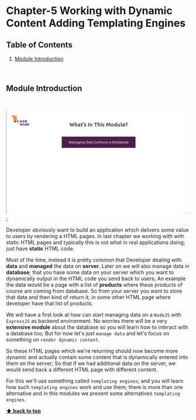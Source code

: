 
# Chapter-5 Working with Dynamic Content Adding Templating Engines

## Table of Contents
1. [Module Introduction](#module-introduction)

<br/>

## Module Introduction
<br/>

![chapter-5-1.gif](./images/gif/chapter-5-1.gif "Module introduction");
<br />

Developer obviously want to build an application which delivers some value to
users by rendering a HTML pages. In last chapter we working with with static
HTML pages and typically this is not what in real applications doing; just have
**static** HTML code.

Most of the time, instead it is pretty common that Developer dealing with
**data** and **managed** the data on **server**. Later on we will also manage
data in **database**; that you have some data on your server which you want to
dynamically output in the HTML code you send back to users; An example the data
would be a page with a list of **products** where these products of course are
coming from database. So from your server you want to store that data and then
kind of return it; in some other HTML page where developer have that list of
products.

We will have a first look at how can start managing data on a `NodeJS` with
`ExpressJS` as backend environment. No worries there will be a very **extensive
module** about the database so you will learn how to interact with a database
too; But for now let's just `manage data` and let's focus on something on
`render dynamic content`.

So these HTML pages which we're returning should now become more dynamic and
actually contain some content that is dynamically entered into them on the
server; So that if we had additional data on the server, we would send back
a different HTML page with different content.

For this we'll use something called `templating engines`; and you will learn
how such `templating engines` work and use them; there is more than one
alternative and in this modules we present some alternatives `templating engines`.


**[⬆ back to top](#table-of-contents)**
<br/>
<br/>

